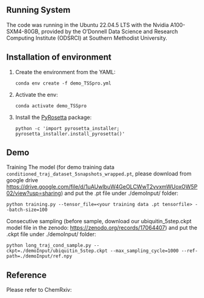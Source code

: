 

## Running System

The code was running in the Ubuntu 22.04.5 LTS with the Nvidia A100-SXM4-80GB, provided by the O’Donnell Data Science and Research Computing Institute (ODSRCI) at Southern Methodist University.


## Installation of environment

1. Create the environment from the YAML:
   ```
   conda env create -f demo_TSSpro.yml
   ```
2. Activate the env:
   ```
   conda activate demo_TSSpro
   ```
3. Install the [PyRosetta](http://pyrosetta.org/downloads) package:
   ```
   python -c 'import pyrosetta_installer; pyrosetta_installer.install_pyrosetta()'
   ```
## Demo
Training The model (for demo training data `conditioned_traj_dataset_5snapshots_wrapped.pt`, please  download from google drive https://drive.google.com/file/d/1uAUwlbuW4GeOLCWwT2vvxmWUoxOW5P02/view?usp=sharing) and put the .pt file under ./demoInput/ folder:
   ```
   python training.py --tensor_file=<your training data .pt tensorfile> --batch-size=100 
   ```

Consecutive sampling (before sample, download our ubiquitin_5step.ckpt model file in the zenodo: https://zenodo.org/records/17064407) and put the .ckpt file under ./demoInput/ folder:
   ```
   python long_traj_cond_sample.py --ckpt=./demoInput/ubiquitin_5step.ckpt --max_sampling_cycle=1000 --ref-path=./demoInput/ref.npy
   ```


## Reference
Please refer to ChemRxiv:

